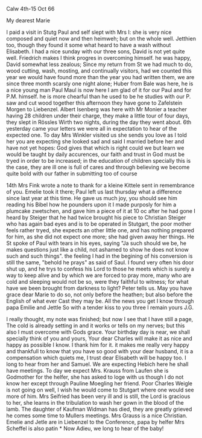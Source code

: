  Calw 4th-15 Oct 66

My dearest Marie

I paid a visit in Stutg Paul and self slept with Mrs I: she is very nice composed and quiet now and then heimweh; but on the whole well. Jetthien too, though they found it some what heard to have a wash without Elisabeth. I had a nice sunday with our three sons, David is not yet quite well. Friedrich makes I think progres in overcoming himself. he was happy, David somewhat less zealous; Since my return from St we had much to do, wood cutting, wash, mosting, and continually visitors, had we counted this year we would have found more than the year you had written them, we are since three month scarsly one night alone; Huber from Bale was here, he is a nice young man Paul Maul is now here I am glad of it for our Paul and for P.M. himself. he is more chearful than he used to be he studies with our P. saw and cut wood together this afternoon they have gone to Zafelstein Morgen to Liebenzel. Albert Isenberg was here with Mr Monier a teacher having 28 children under their charge, they make a little tour of four days, they slept in Rössles Wirth two nights, during the day they went about. 
6th yesterday came your letters we were all in expectation to hear of the expected one. To day Mrs Winkler visited us she sends you love as I told her you are expecting she looked sad and said I married before her and have not yet hopes: God gives that which is right could we but learn we would be taught by daily accurences, our faith and trust in God must be tryed in order to be increased; in the education of children specially this is the case, they are ill one is full of cares and through believing we become quite bold with our father in submitting too of course

14th Mrs Fink wrote a note to thank for a kleine Kittele sent in remembrance of you. Emelie took it there; Paul left us last thursday what a difference since last year at this time. He gave us much joy, you should see him reading his Bibel how he pounders upon it I made purposly for him a plumcake zwetschen, and gave him a piece of it at 10 oc after he had gone I heard by Steiger that he had twice brought his piece to Christian Steiger who has again bad eyes and is to be operated in Stutgart, the poor mother feels rather tryed, she expects an other little one, and has nothing prepared for him, as she did not expect one more; she had given away her things. He St spoke of Paul with tears in his eyes, saying "Ja such should we be, he makes questions just like a child, not ashamed to show he does not know such and such things". the feeling I had in the begining of his conversion is still the same, "behold he prays" as said of Saul. I found very often his door shut up, and he trys to confess his Lord to those he meets which is surely a way to keep alive and by which we are forced to pray more, many who are cold and sleeping would not be so, were they faithful to witness; for what have we been brought from darkness to light? Peter tells us. May you have grace dear Marie to do so, not only before the heathen; but also before the English of what ever Cast they may be. All the news you get I know through papa Emilie and Jettle So with a tender kiss to you three I remain
 yours J.G.

I really thought, my note was finished; but now I see that I have still a page, The cold is already setting in and it works or tells on my nerves; but this also I must overcome with Gods grace. Your birthday day is near, we shall specially think of you and yours, Your dear Charles will make it as nice and happy as possible I know. I thank him for it. it makes me really very happy and thankfull to know that you have so good with your dear husband, it is a compensation which quiets me, I trust dear Elisabeth will be happy too. I long to hear from her and Samuel. We are expecting Hebich here he shall have meetings. To day we expect Mrs. Krauss from Laufen she is Godmother for the helfer, she has asked to loge with us though I do not know her except through Pauline Moegling her friend. Poor Charles Weigle is not going on well, I wish he would come to Stutgart where one would see more of him. Mrs Seifried has been very ill and is still, the Lord is gracious to her, she learns in the tribulation to wash her gown in the blood of the lamb. The daughter of Kaufman Widman has died, they are greatly grieved he comes some time to Mullers meetings. Mrs Grauss is a nice Christian. Emelie and Jetle are in Liebenzel to the Conference, papa by helfer Mrs Scheffel is also patin <Pathin>* Now Adieu, we long to hear of the baby!
